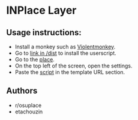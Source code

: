 # INPlace Layer

## Usage instructions:
 * Install a monkey such as [Violentmonkey](https://violentmonkey.github.io/get-it/).
 * Go to [link in /dist](https://github.com/etachouzin/inplace_layer/raw/main/dist/templateManager.user.js) to install the userscript.
 * Go to the [place](https://place.nemodacremont.me/).
 * On the top left of the screen, open the settings.
 * Paste the [script]() in the template URL section.

## Authors
* r/osuplace
* etachouzin